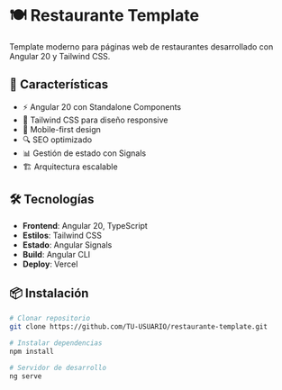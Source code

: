 # 🍽️ Restaurante Template

Template moderno para páginas web de restaurantes desarrollado con Angular 20 y Tailwind CSS.

## 🚀 Características

- ⚡ Angular 20 con Standalone Components
- 🎨 Tailwind CSS para diseño responsive
- 📱 Mobile-first design
- 🔍 SEO optimizado
- 📊 Gestión de estado con Signals
- 🏗️ Arquitectura escalable

## 🛠️ Tecnologías

- **Frontend**: Angular 20, TypeScript
- **Estilos**: Tailwind CSS
- **Estado**: Angular Signals
- **Build**: Angular CLI
- **Deploy**: Vercel

## 📦 Instalación
```bash
# Clonar repositorio
git clone https://github.com/TU-USUARIO/restaurante-template.git

# Instalar dependencias
npm install

# Servidor de desarrollo
ng serve